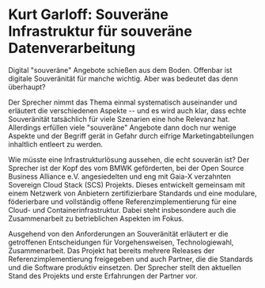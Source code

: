 # Kurt Garloff: Souveräne Infrastruktur für souveräne Datenverarbeitung

Digital "souveräne" Angebote schießen aus dem Boden.
Offenbar ist digitale Souveränität für manche wichtig.
Aber was bedeutet das denn überhaupt?

Der Sprecher nimmt das Thema einmal systematisch auseinander und erläutert die
verschiedenen Aspekte -- und es wird auch klar, dass echte Souveränität
tatsächlich für viele Szenarien eine hohe Relevanz hat. Allerdings erfüllen
viele "souveräne" Angebote dann doch nur wenige Aspekte und der Begriff gerät
in Gefahr durch eifrige Marketingabteilungen inhaltlich entleert zu werden.

Wie müsste eine Infrastrukturlösung aussehen, die echt souverän ist? Der
Sprecher ist der Kopf des vom BMWK geförderten, bei der Open Source Business
Alliance e.V. angesiedelten und eng mit Gaia-X verzahnten Sovereign Cloud Stack
(SCS) Projekts. Dieses entwickelt gemeinsam mit einem Netzwerk von Anbietern
zertifizierbare Standards und eine modulare, föderierbare und vollständig
offene Referenzimplementierung für eine Cloud- und Containerinfrastruktur.
Dabei steht insbesondere auch die Zusammenarbeit zu betrieblichen Aspekten im
Fokus.

Ausgehend von den Anforderungen an Souveränität erläutert er die getroffenen
Entscheidungen für Vorgehensweisen, Technologiewahl, Zusammenarbeit. Das
Projekt hat bereits mehrere Releases der Referenzimplementierung freigegeben
und auch Partner, die die Standards und die Software produktiv einsetzen. Der
Sprecher stellt den aktuellen Stand des Projekts und erste Erfahrungen der
Partner vor.

